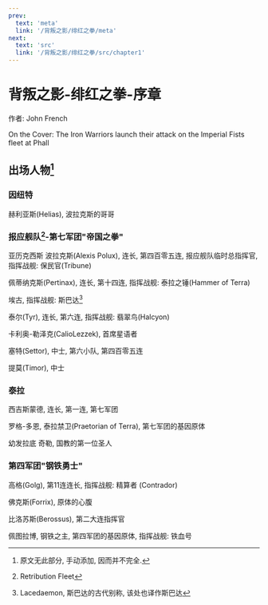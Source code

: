 ```yaml
---
prev:
  text: 'meta'
  link: '/背叛之影/绯红之拳/meta'
next:
  text: 'src'
  link: '/背叛之影/绯红之拳/src/chapter1'
---
```


# 背叛之影-绯红之拳-序章

作者: John French

On the Cover: The Iron Warriors launch their attack on the Imperial Fists fleet at Phall

## 出场人物[^1]

### 因纽特

赫利亚斯(Helias), 波拉克斯的哥哥

### 报应舰队[^2]-第七军团"帝国之拳"

亚历克西斯 波拉克斯(Alexis Polux), 连长, 第四百零五连, 报应舰队临时总指挥官, 指挥战舰: 保民官(Tribune)

佩蒂纳克斯(Pertinax), 连长, 第十四连, 指挥战舰: 泰拉之锤(Hammer of Terra)

埃古, 指挥战舰: 斯巴达[^3]

泰尔(Tyr), 连长, 第六连, 指挥战舰: 翡翠鸟(Halcyon)

卡利奥-勒泽克(CalioLezzek), 首席星语者

塞特(Settor), 中士, 第六小队, 第四百零五连

提莫(Timor), 中士

### 泰拉

西吉斯蒙德, 连长, 第一连, 第七军团

罗格-多恩, 泰拉禁卫(Praetorian of Terra), 第七军团的基因原体

幼发拉底 奇勒, 国教的第一位圣人

### 第四军团"钢铁勇士"

高格(Golg), 第11连连长, 指挥战舰: 精算者 (Contrador)

佛克斯(Forrix), 原体的心腹

比洛苏斯(Berossus), 第二大连指挥官

佩图拉博, 钢铁之主, 第四军团的基因原体, 指挥战舰: 铁血号

[^1]: 原文无此部分, 手动添加, 因而并不完全.

[^2]: Retribution Fleet

[^3]: Lacedaemon, 斯巴达的古代别称, 该处也译作斯巴达
